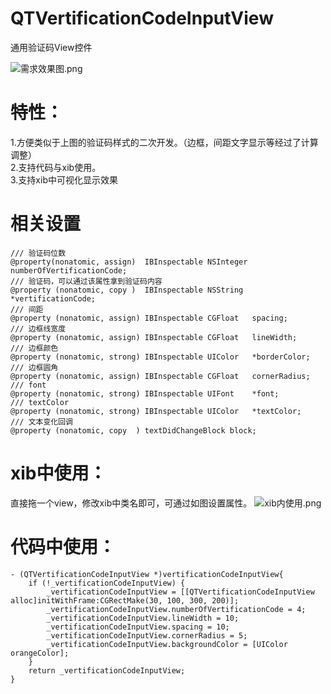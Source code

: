 # QTVertificationCodeInputView
通用验证码View控件


![需求效果图.png](http://upload-images.jianshu.io/upload_images/132693-b6520d0f79104517.png?imageMogr2/auto-orient/strip%7CimageView2/2/w/300)

# 特性：  
1.方便类似于上图的验证码样式的二次开发。（边框，间距文字显示等经过了计算调整）  
2.支持代码与xib使用。  
3.支持xib中可视化显示效果

# 相关设置
```
/// 验证码位数
@property(nonatomic, assign)  IBInspectable NSInteger numberOfVertificationCode;
/// 验证码，可以通过该属性拿到验证码内容
@property (nonatomic, copy )  IBInspectable NSString *vertificationCode;
/// 间距
@property (nonatomic, assign) IBInspectable CGFloat   spacing;
/// 边框线宽度
@property (nonatomic, assign) IBInspectable CGFloat   lineWidth;
/// 边框颜色
@property (nonatomic, strong) IBInspectable UIColor   *borderColor;
/// 边框圆角
@property (nonatomic, assign) IBInspectable CGFloat   cornerRadius;
/// font
@property (nonatomic, strong) IBInspectable UIFont    *font;
/// textColor
@property (nonatomic, strong) IBInspectable UIColor   *textColor;
/// 文本变化回调
@property (nonatomic, copy  ) textDidChangeBlock block;
```

# xib中使用：
直接拖一个view，修改xib中类名即可，可通过如图设置属性。
![xib内使用.png](http://upload-images.jianshu.io/upload_images/132693-71b27fc32f5214ca.png?imageMogr2/auto-orient/strip%7CimageView2/2/w/1240)
# 代码中使用：
```
- (QTVertificationCodeInputView *)vertificationCodeInputView{
    if (!_vertificationCodeInputView) {
        _vertificationCodeInputView = [[QTVertificationCodeInputView alloc]initWithFrame:CGRectMake(30, 100, 300, 200)];
        _vertificationCodeInputView.numberOfVertificationCode = 4;
        _vertificationCodeInputView.lineWidth = 10;
        _vertificationCodeInputView.spacing = 10;
        _vertificationCodeInputView.cornerRadius = 5;
        _vertificationCodeInputView.backgroundColor = [UIColor orangeColor];
    }
    return _vertificationCodeInputView;
}
```

